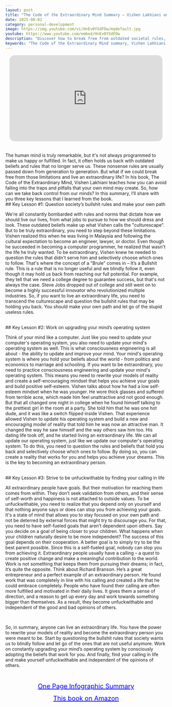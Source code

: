 ```yaml
---
layout: post
title: "The Code of the Extraordinary Mind Summary – Vishen Lakhiani on Breaking Rules"
date: 2025-08-02
category: personal-development
image: https://img.youtube.com/vi/HnEv0YSdFOw/mqdefault.jpg
youtube: https://www.youtube.com/embed/HnEv0YSdFOw
description: "Discover how to break free from outdated societal rules, upgrade your mental programming, and unlock your full potential with insights from Vishen Lakhiani’s 'The Code of the Extraordinary Mind.'"
keywords: "The Code of the Extraordinary Mind summary, Vishen Lakhiani book, break societal rules, upgrade your mindset, unfuckwithable mindset, consciousness engineering, self-development"
---
```


<div style="display: flex; justify-content: center; margin-bottom: 20px;">
  <div style="aspect-ratio: 16 / 9; width: 95%; max-width: 700px; position: relative;">
    <iframe 
      src="https://www.youtube.com/embed/HnEv0YSdFOw"
      title="The Code of the Extraordinary Mind Summary – Vishen Lakhiani on Breaking Rules"
      allowfullscreen
      frameborder="0"
      style="position: absolute; inset: 0; width: 100%; height: 100%; border-radius: 16px;">
    </iframe>
  </div>
</div>

<div style="height: 15px;"></div>
<!-- ..................................................................... -->
The human mind is truly remarkable, but it's not always programmed to make us happy or fulfilled. In fact, it often holds us back with outdated beliefs and rules that no longer serve us. These nonsense rules are usually passed down from generation to generation. But what if we could break free from those limitations and live an extraordinary life? In his book, The Code of the Extraordinary Mind, Vishen Lakhiani teaches how you can avoid falling into the traps and pitfalls that your own mind may create. So, how can we take back control from our minds? In this summary, I’ll share with you three key lessons that I learned from the book.


<br>
## Key Lesson #1: Question society’s bullshit rules and make your own path


We're all constantly bombarded with rules and norms that dictate how we should live our lives, from what jobs to pursue to how we should dress and look. These outdated beliefs make up what Vishen calls the "culturescape". But to be truly extraordinary, you need to step beyond these limitations. Vishen realized this when he was living in Malaysia and following the cultural expectation to become an engineer, lawyer, or doctor. Even though he succeeded in becoming a computer programmer, he realized that wasn't the life he truly wanted. To be extraordinary, Vishen knew he needed to question the rules that didn't serve him and selectively choose which ones to follow. That's where the concept of a "Brule" comes in – It’s a Bullshit rule. This is a rule that is no longer useful and we blindly follow it, even though it may hold us back from reaching our full potential. For example, they tell that we need a college degree to guarantee success, but that's not always the case. Steve Jobs dropped out of college and still went on to become a highly successful innovator who revolutionized multiple industries. So, if you want to live an extraordinary life, you need to transcend the culturescape and question the bullshit rules that may be holding you back. You should make your own path and let go of the stupid useless rules.



<br>
## Key Lesson #2: Work on upgrading your mind’s operating system


Think of your mind like a computer. Just like you need to update your computer's operating system, you also need to update your mind's operating system as well. This is what consciousness engineering is all about - the ability to update and improve your mind. Your mind's operating system is where you hold your beliefs about the world - from politics and economics to marriage and schooling. If you want to be extraordinary, you need to practice consciousness engineering and update your mind's operating system. This means you need to rewrite your models of reality and create a self-encouraging mindset that helps you achieve your goals and build positive self-esteem. Vishen talks about how he had a low self-esteem mindset when he was younger. He wore thick glasses and suffered from terrible acne, which made him feel unattractive and not good enough. But that all changed one night in college when he found himself talking to the prettiest girl in the room at a party. She told him that he was one hot dude, and it was like a switch flipped inside Vishen. That experience allowed Vishen to update his operating system and build a new and encouraging model of reality that told him he was now an attractive man. It changed the way he saw himself and the way others saw him too. His dating life took off, and he started living an extraordinary life. We can all update our operating system, just like we update our computer's operating system. To do this, you need to question the rules and beliefs that hold you back and selectively choose which ones to follow. By doing so, you can create a reality that works for you and helps you achieve your dreams. This is the key to becoming an extraordinary person.



<br>
## Key Lesson #3: Strive to be unfuckwithable by finding your calling in life


All extraordinary people have goals. But their motivation for reaching them comes from within. They don’t seek validation from others, and their sense of self-worth and happiness is not attached to outside values. To be unfuckwithable, you need to realize that you depend only on yourself and that nothing anyone says or does can stop you from achieving your goals. It's a state of mind that allows you to stay focused on your own path and not be deterred by external forces that might try to discourage you. For that, you need to have self-fueled goals that aren’t dependent upon others. Say you decide on a goal of being closer to your children. What happens when your children naturally desire to be more independent? The success of this goal depends on their cooperation. A better goal is to simply try to be the best parent possible. Since this is a self-fueled goal, nobody can stop you from achieving it. Extraordinary people usually have a calling – a quest to create positive change and make a meaningful contribution to the world. Work is not something that keeps them from pursuing their dreams; in fact, it’s quite the opposite. Think about Richard Branson. He’s a great entrepreneur and a perfect example of an extraordinary person. He found work that was completely in line with his calling and created a life that he could embrace completely. People who have found their calling are often more fulfilled and motivated in their daily lives. It gives them a sense of direction, and a reason to get up every day and work towards something bigger than themselves. As a result, they become unfuckwithable and independent of the good and bad opinions of others.


<br>
 
So, in summary, anyone can live an extraordinary life. You have the power to rewrite your models of reality and become the extraordinary person you were meant to be. Start by questioning the bullshit rules that society wants us to blindly follow and let go of the ones that are not useful anymore. Work on constantly upgrading your mind’s operating system by consciously adopting the beliefs that work for you. And finally, find your calling in life and make yourself unfuckwithable and independent of the opinions of others.



<br>
<p style="text-align: center;">
  <a href="https://summary.readandgrowwise.com/extraordinarymind" target="_blank" style="color: blue; text-decoration: underline; font-size: 20px;">
    One Page Infographic Summary
  </a>
</p>
<p style="text-align: center;">
  <a href="https://amzn.to/3mTh52S" target="_blank" style="color: blue; text-decoration: underline; font-size: 20px;">
    This book on Amazon
  </a>
</p>

